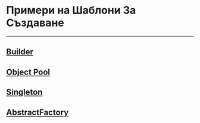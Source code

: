 # Примери на Шаблони За Създаване

---

## [Builder](./Builder/)

## [Object Pool](./Object%20Pool/)

## [Singleton](./Singleton/)

## [AbstractFactory](./Abstract%20Factory/)